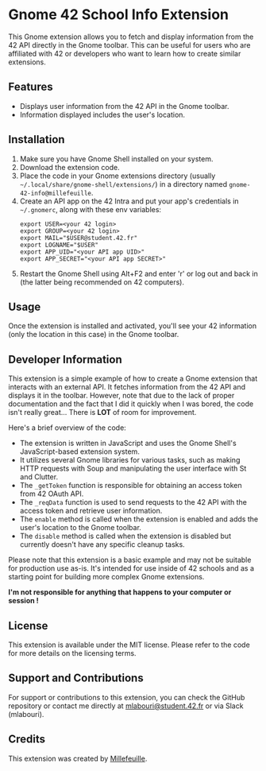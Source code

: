 # Gnome 42 School Info Extension

This Gnome extension allows you to fetch and display information from the 42 API directly in the Gnome toolbar. This can be useful for users who are affiliated with 42 or developers who want to learn how to create similar extensions.

## Features

- Displays user information from the 42 API in the Gnome toolbar.
- Information displayed includes the user's location.

## Installation

1. Make sure you have Gnome Shell installed on your system.
2. Download the extension code.
3. Place the code in your Gnome extensions directory (usually `~/.local/share/gnome-shell/extensions/`) in a directory named `gnome-42-info@millefeuille`.
4. Create an API app on the 42 Intra and put your app's credentials in `~/.gnomerc`, along with these env variables:
    ```
    export USER=<your 42 login>
    export GROUP=<your 42 login>
    export MAIL="$USER@student.42.fr"
    export LOGNAME="$USER"
    export APP_UID="<your API app UID>"
    export APP_SECRET="<your API app SECRET>"
    ```
5. Restart the Gnome Shell using Alt+F2 and enter 'r' or log out and back in (the latter being recommended on 42 computers).

## Usage

Once the extension is installed and activated, you'll see your 42 information (only the location in this case) in the Gnome toolbar.

## Developer Information

This extension is a simple example of how to create a Gnome extension that interacts with an external API. It fetches information from the 42 API and displays it in the toolbar. However, note that due to the lack of proper documentation and the fact that I did it quickly when I was bored, the code isn't really great... There is **LOT** of room for improvement.

Here's a brief overview of the code:

- The extension is written in JavaScript and uses the Gnome Shell's JavaScript-based extension system.
- It utilizes several Gnome libraries for various tasks, such as making HTTP requests with Soup and manipulating the user interface with St and Clutter.
- The `_getToken` function is responsible for obtaining an access token from 42 OAuth API.
- The `_reqData` function is used to send requests to the 42 API with the access token and retrieve user information.
- The `enable` method is called when the extension is enabled and adds the user's location to the Gnome toolbar.
- The `disable` method is called when the extension is disabled but currently doesn't have any specific cleanup tasks.

Please note that this extension is a basic example and may not be suitable for production use as-is. It's intended for use inside of 42 schools and as a starting point for building more complex Gnome extensions.

**I'm not responsible for anything that happens to your computer or session !**

## License

This extension is available under the MIT license. Please refer to the code for more details on the licensing terms.

## Support and Contributions

For support or contributions to this extension, you can check the GitHub repository or contact me directly at mlabouri@student.42.fr or via Slack (mlabouri).

## Credits

This extension was created by [Millefeuille](https://github.com/millefeuille42).

